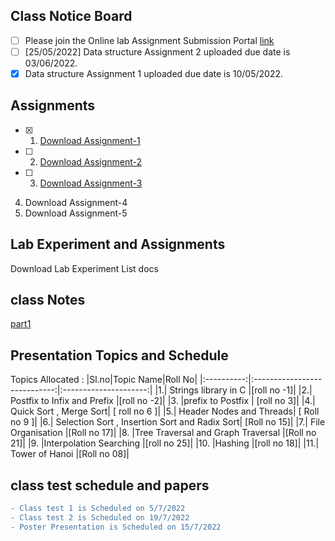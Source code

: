 ## Class Notice Board
- [ ] Please join the Online lab Assignment Submission Portal [link](https://onlinegdb.com/classroom/invite/Sd-PIH-y5)
- [ ] [25/05/2022] Data structure Assignment 2 uploaded due date is 03/06/2022.
- [x] Data structure Assignment 1 uploaded due date is 10/05/2022.

## Assignments

- [x] 1.  [Download Assignment-1](https://docs.google.com/document/d/1dcGu4SJntrkmqcHdHaVcniPpmZcdUtI8VA5ltbvdjNE/edit?usp=sharing)
- [ ] 2.  [Download Assignment-2](https://docs.google.com/document/d/1IPqxb_yidafNBUcPZc7nfcLOwq6GuUYkyFHpFWyZXU4/edit?usp=sharing)
- [ ] 3.  [Download Assignment-3](https://docs.google.com/document/d/1CKYv8DHvMreY3LGyD3-GE01j0-NJBIMPNQMod8zNyuY/edit?usp=sharing)
4.  Download Assignment-4
5.  Download Assignment-5

## Lab Experiment and Assignments
Download Lab Experiment List docs

## class Notes

[part1 ](https://drive.google.com/file/d/11xSosOCxW5g9l1S0ICQv8SDmUHWtMlhp/view?usp=sharing)



## Presentation Topics and Schedule

Topics Allocated :
|Sl.no|Topic Name|Roll No|
|:----------:|:----------------------------:|:---------------------:|
|1.| Strings library in C  |[roll no -1]|
|2.| Postfix to Infix and Prefix  |[roll no -2]|
|3. |prefix to Postfix | [roll no 3]|
|4.| Quick Sort , Merge Sort| [ roll no 6 ]|
|5.| Header Nodes and Threads|  [ Roll no 9 ]|
|6.| Selection Sort , Insertion Sort and Radix Sort| [Roll no 15]|
|7.| File Organisation |[Roll no 17]|
|8. |Tree Traversal and Graph Traversal |[Roll no 21]|
|9. |Interpolation Searching |[roll no 25]|
|10. |Hashing |[roll no 18]|
|11.| Tower of Hanoi |[Roll no 08]|



## class test schedule and papers

```diff
- Class test 1 is Scheduled on 5/7/2022
- Class test 2 is Scheduled on 19/7/2022
- Poster Presentation is Scheduled on 15/7/2022 


```
